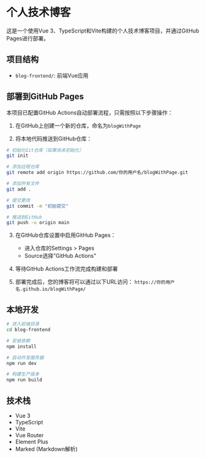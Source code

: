 # 个人技术博客

这是一个使用Vue 3、TypeScript和Vite构建的个人技术博客项目，并通过GitHub Pages进行部署。

## 项目结构

- `blog-frontend/`: 前端Vue应用

## 部署到GitHub Pages

本项目已配置GitHub Actions自动部署流程，只需按照以下步骤操作：

1. 在GitHub上创建一个新的仓库，命名为`blogWithPage`

2. 将本地代码推送到GitHub仓库：

```bash
# 初始化Git仓库（如果尚未初始化）
git init

# 添加远程仓库
git remote add origin https://github.com/你的用户名/blogWithPage.git

# 添加所有文件
git add .

# 提交更改
git commit -m "初始提交"

# 推送到GitHub
git push -u origin main
```

3. 在GitHub仓库设置中启用GitHub Pages：
   - 进入仓库的Settings > Pages
   - Source选择"GitHub Actions"

4. 等待GitHub Actions工作流完成构建和部署

5. 部署完成后，您的博客将可以通过以下URL访问：
   `https://你的用户名.github.io/blogWithPage/`

## 本地开发

```bash
# 进入前端目录
cd blog-frontend

# 安装依赖
npm install

# 启动开发服务器
npm run dev

# 构建生产版本
npm run build
```

## 技术栈

- Vue 3
- TypeScript
- Vite
- Vue Router
- Element Plus
- Marked (Markdown解析)